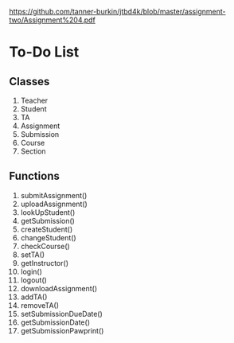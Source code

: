 https://github.com/tanner-burkin/jtbd4k/blob/master/assignment-two/Assignment%204.pdf

# To-Do List
## Classes
1.  Teacher
2.  Student
3.  TA
4.  Assignment
5.  Submission
6.  Course
7.  Section

## Functions
1.  submitAssignment()
2.  uploadAssignment()
3.  lookUpStudent()
4.  getSubmission()
5.  createStudent()
6.  changeStudent()
7.  checkCourse()
8.  setTA()
9.  getInstructor()
10. login()
11. logout()
12. downloadAssignment()
13. addTA()
14. removeTA()
15. setSubmissionDueDate()
16. getSubmissionDate()
17. getSubmissionPawprint()
